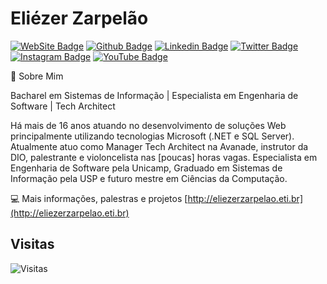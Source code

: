 # Eliézer Zarpelão

[![WebSite Badge](https://img.shields.io/badge/-Website-informational?style=for-the-badge&labelColor=informational&logo=linux&logoColor=white&link=https://www.eliezerzarpelao.eti.bt)](https://www.eliezerzarpelao.eti.br/)
[![Github Badge](https://img.shields.io/badge/-Github-000?style=for-the-badge&logo=Github&logoColor=white&link=https://github.com/elizarp)](https://github.com/elizarp)
[![Linkedin Badge](https://img.shields.io/badge/-LinkedIn-blue?style=for-the-badge&logo=Linkedin&logoColor=white&link=https://www.linkedin.com/in/eliezerzarpelao/)](https://www.linkedin.com/in/eliezerzarpelao/)
[![Twitter Badge](https://img.shields.io/badge/-Twitter-1ca0f1?style=for-the-badge&labelColor=1ca0f1&logo=twitter&logoColor=white&link=https://twitter.com/eliezerzarpelao)](https://twitter.com/eliezerzarpelao)
[![Instagram Badge](https://img.shields.io/badge/-Instagram-C13584?style=for-the-badge&labelColor=C13584&logo=instagram&logoColor=white&link=https://www.instagram.com/eliezerzarpelao/)](https://www.instagram.com/eliezerzarpelao/)
[![YouTube Badge](https://img.shields.io/badge/-YouTube-red?style=for-the-badge&logo=youtube&logoColor=white&link=https://www.youtube.com/EliézerZarpelao/)](https://www.youtube.com/EliézerZarpelão/)

💬 Sobre Mim

Bacharel em Sistemas de Informação | Especialista em Engenharia de Software | Tech Architect

Há mais de 16 anos atuando no desenvolvimento de soluções Web principalmente utilizando tecnologias Microsoft (.NET e SQL Server). Atualmente atuo como Manager Tech Architect na Avanade, instrutor da DIO, palestrante e violoncelista nas [poucas] horas vagas. Especialista em Engenharia de Software pela Unicamp, Graduado em Sistemas de Informação pela USP e futuro mestre em Ciências da Computação.

:computer: Mais informações, palestras e projetos [http://eliezerzarpelao.eti.br](http://eliezerzarpelao.eti.br)

## Visitas

![Visitas](https://visitor-badge.glitch.me/badge?page_id=elizarp.elizarp)
